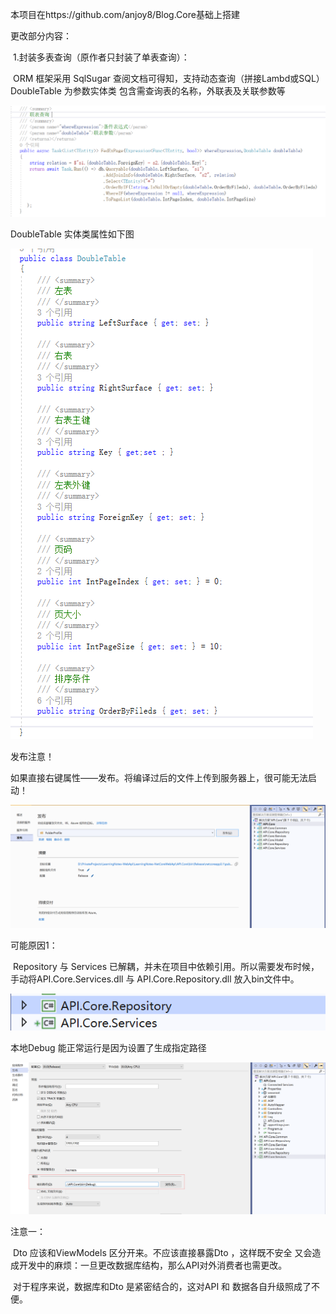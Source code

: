 本项目在https://github.com/anjoy8/Blog.Core基础上搭建

更改部分内容：

​	1.封装多表查询（原作者只封装了单表查询）：

​	ORM 框架采用 SqlSugar 查阅文档可得知，支持动态查询（拼接Lambd或SQL）
DoubleTable 为参数实体类 包含需查询表的名称，外联表及关联参数等

![](docs/Img/LeagueTable.png)

DoubleTable 实体类属性如下图

![](docs/Img/DoubleTable.png)





发布注意！

如果直接右键属性——发布。将编译过后的文件上传到服务器上，很可能无法启动！

![](docs/Img/release.png)



可能原因1：

​				Repository 与 Services 已解耦，并未在项目中依赖引用。所以需要发布时候，手动将API.Core.Services.dll 与 API.Core.Repository.dll 放入bin文件中。

![](docs/Img/Projecthierarchy.png)

本地Debug 能正常运行是因为设置了生成指定路径

![](docs/Img/PathGenerated.png)



注意一：

​			Dto 应该和ViewModels 区分开来。不应该直接暴露Dto ，这样既不安全 又会造成开发中的麻烦：一旦更改数据库结构，那么API对外消费者也需更改。

​		对于程序来说，数据库和Dto 是紧密结合的，这对API 和 数据各自升级照成了不便。